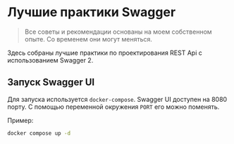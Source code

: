 # Лучшие практики Swagger

> Все советы и рекомендации основаны на моем собственном опыте. Со временем они могут меняться.

Здесь собраны лучшие практики по проектирования REST Api с использованием Swagger 2.

## Запуск Swagger UI

Для запуска используется `docker-compose`. Swagger UI доступен на 8080 порту. С помощью переменной окружения `PORT` его
можно поменять.

Пример:

```bash
docker compose up -d
```
